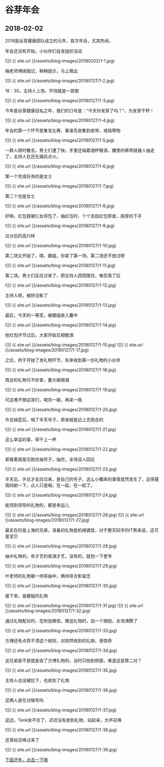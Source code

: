 谷芽年会
==================

2018-02-02
------------------

2018是谷芽健康团队成立的元年，首次年会，尤其热闹。

年会还没有开始，小伙伴们自发组织活动

![]( {{ site.url }}/assets/blog-images/20180202/1-1.jpg)

梅老师博闻强记，稍稍提示，马上猜出

![]( {{ site.url }}/assets/blog-images/20180127/1-2.jpg)

18：30，主持人上场，开场就是一首歌

![]( {{ site.url }}/assets/blog-images/20180127/1-3.jpg)

今年是谷芽健康冠名之年，我们的口号是：“今天你发芽了吗？”，为发芽干杯！

![]( {{ site.url }}/assets/blog-images/20180127/1-4.jpg)

年会的第一个环节是集宝比赛，看谁先收集到皮带、戒指等物

![]( {{ site.url }}/assets/blog-images/20180127/1-5.jpg)

一群人顿时散去，男士们遭了殃，手里还端着酒杯敬酒，腰里的裤带就被人抽走了，主持人在还在煽风点火。

![]( {{ site.url }}/assets/blog-images/20180127/1-6.jpg)

第一个完成任务的是女士

![]( {{ site.url }}/assets/blog-images/20180127/1-7.jpg)

第二个也是女士

![]( {{ site.url }}/assets/blog-images/20180127/1-8.jpg)

好嘛，红包就被仨女将包了，抽红包时，个个去掐红包厚度，挑厚的下手

![]( {{ site.url }}/assets/blog-images/20180127/1-9.jpg)

瓜分后的高兴样

![]( {{ site.url }}/assets/blog-images/20180127/1-10.jpg)

第二场又开始了，喂，娜姐，你拿了第一场，第二场还不放过呀

![]( {{ site.url }}/assets/blog-images/20180127/1-11.jpg)

第二场，男士们反应过来了，把主持人团团围住，唯恐落了后

![]( {{ site.url }}/assets/blog-images/20180127/1-12.jpg)

主持人呢，被挤没影了

![]( {{ site.url }}/assets/blog-images/20180127/1-13.jpg)

最后，今天的一等奖，被娜姐收入囊中

![]( {{ site.url }}/assets/blog-images/20180127/1-14.jpg)

抢红包环节过后，大家开始互相敬酒

![]( {{ site.url }}/assets/blog-images/20180127/1-15.jpg)
![]( {{ site.url }}/assets/blog-images/20180127/1-17.jpg)

之后，终于开始了发礼物环节，有幸收到第一份礼物的小伙伴

![]( {{ site.url }}/assets/blog-images/20180127/1-18.jpg)

周总的礼物可不好拿，要大碗喝酒

![]( {{ site.url }}/assets/blog-images/20180127/1-19.jpg)

可这难不倒这哥们，喝完一碗，再来一瓶

![]( {{ site.url }}/assets/blog-images/20180127/1-20.jpg)

许总抽签后，喊了半天号子，原来就是边上志刚总的

![]( {{ site.url }}/assets/blog-images/20180127/1-21.jpg)

这么幸运的事，得干上一杯

![]( {{ site.url }}/assets/blog-images/20180127/1-22.jpg)

紧接着就是志刚总抽号子，抽完，全场没人回应

![]( {{ site.url }}/assets/blog-images/20180127/1-23.jpg)

半天后，许总才反应过来，是自己的号子，这么小概率的事情竟然发生了，这得基情四射一下，众人只差喊，在一起，在一起了。

![]( {{ site.url }}/assets/blog-images/20180127/1-24.jpg)

能领到领导的礼物的，都是幸运儿

![]( {{ site.url }}/assets/blog-images/20180127/1-26.jpg)
![]( {{ site.url }}/assets/blog-images/20180127/1-27.jpg)

最实在的是上海的兄弟，准备的礼物是机械键盘，对于整天码字的IT男来说，这可是宝贝

![]( {{ site.url }}/assets/blog-images/20180127/1-28.jpg)

抽中礼物的，有才艺的表演才艺，没有的，就抱一下奎爷

![]( {{ site.url }}/assets/blog-images/20180127/1-29.jpg)

叶老师的礼物被一帅哥抽中，俩帅哥合影留念

![]( {{ site.url }}/assets/blog-images/20180127/1-30.jpg)

接下来，是娜姐的礼物

![]( {{ site.url }}/assets/blog-images/20180127/1-31.jpg)
![]( {{ site.url }}/assets/blog-images/20180127/1-32.jpg)

通过礼物配对的，在附加微信，赠送礼物的，加一个拥抱，全场沸腾了

![]( {{ site.url }}/assets/blog-images/20180127/1-33.jpg)

方博还有点弄不清这个规则，对突然收到的礼物，很惊奇

![]( {{ site.url }}/assets/blog-images/20180127/1-34.jpg)

这兄弟是不是就是收了方博礼物的，当时只拍到侧面，难道这是第二对？

![]( {{ site.url }}/assets/blog-images/20180127/1-35.jpg)

主持人也没被拉下，也收到了礼物

![]( {{ site.url }}/assets/blog-images/20180127/1-36.jpg)

这俩人是在对暗号吗

![]( {{ site.url }}/assets/blog-images/20180127/1-37.jpg)

这边，Tank坐不住了，迟迟没有收到礼物，站起来，大声召唤

![]( {{ site.url }}/assets/blog-images/20180127/1-38.jpg)

还真给召唤过来了

![]( {{ site.url }}/assets/blog-images/20180127/1-39.jpg)

[下面还有，点击一下哦](/2018/02/02/谷芽年会1.html)